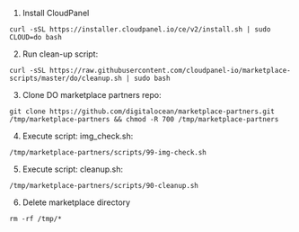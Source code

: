1. Install CloudPanel

```
curl -sSL https://installer.cloudpanel.io/ce/v2/install.sh | sudo CLOUD=do bash
```

2. Run clean-up script:

```
curl -sSL https://raw.githubusercontent.com/cloudpanel-io/marketplace-scripts/master/do/cleanup.sh | sudo bash
```

3. Clone DO marketplace partners repo:

```
git clone https://github.com/digitalocean/marketplace-partners.git /tmp/marketplace-partners && chmod -R 700 /tmp/marketplace-partners
```

4. Execute script: img_check.sh:

```
/tmp/marketplace-partners/scripts/99-img-check.sh
```

5. Execute script: cleanup.sh:

```
/tmp/marketplace-partners/scripts/90-cleanup.sh
```

6. Delete marketplace directory

```
rm -rf /tmp/*
```